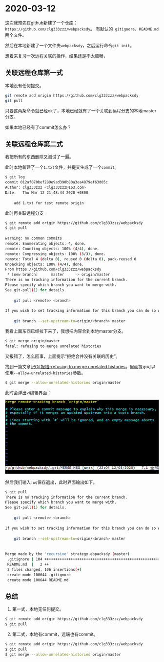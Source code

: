 # 2020-03-12

这次我预先在github新建了一个仓库：`https://github.com/clg333zzz/webpacksdy`。
有默认的`.gitignore`、`README.md`两个文件。

然后在本地新建了一个文件夹`webpacksdy`，之后运行命令`git init`。

想着来复习一次远程关联的操作，结果还是不太顺畅，

## 关联远程仓库第一式

本地没有任何提交。

```bash
git remote add origin https://github.com/clg333zzz/webpacksdy
git pull
```

只要这两条命令就已经ok了，本地已经就有了一个关联到远程分支的本地master分支。

如果本地已经有了commit怎么办？

## 关联远程仓库第二式

我把所有的东西删除又测试了一遍。

此时本地新建了一个`1.txt`文件，并提交生成了一个`commit`。

```bash
$ git log
commit 012af070bef289e9ad390b80a3ea4879ef63d05c
Author: clg333zzz <clg333zzz@163.com>
Date:   Thu Mar 12 21:48:44 2020 +0800

    add 1.txt for test remote origin
```

此时再关联远程分支

```bash
$ git remote add origin https://github.com/clg333zzz/webpacksdy
$ git pull

warning: no common commits
remote: Enumerating objects: 4, done.
remote: Counting objects: 100% (4/4), done.
remote: Compressing objects: 100% (3/3), done.
remote: Total 4 (delta 0), reused 0 (delta 0), pack-reused 0
Unpacking objects: 100% (4/4), done.
From https://github.com/clg333zzz/webpacksdy
 * [new branch]      master     -> origin/master
There is no tracking information for the current branch.
Please specify which branch you want to merge with.
See git-pull(1) for details.

    git pull <remote> <branch>

If you wish to set tracking information for this branch you can do so with:

    git branch --set-upstream-to=origin/<branch> master
```

我看上面东西已经拉下来了，我想把内容合到本地master分支。

```bash
$ git merge origin/master
fatal: refusing to merge unrelated histories
```

又报错了，怎么回事，上面提示“拒绝合并没有关联的历史”。

找到一篇文章[记Git报错-refusing to merge unrelated histories](https://blog.csdn.net/u012145252/article/details/80628451)。里面提示可以使用`--allow-unrelated-histories`参数。

```bash
$ git merge --allow-unrelated-histories origin/master
```

此时会弹出vi编辑界面：

![关联仓库vi编辑界面](./images/202003122209.png)

然后我们输入`:wq`保存退出，此时界面输出如下。

```bash
$ git pull
There is no tracking information for the current branch.
Please specify which branch you want to merge with.
See git-pull(1) for details.

    git pull <remote> <branch>

If you wish to set tracking information for this branch you can do so with:

    git branch --set-upstream-to=origin/<branch> master


Merge made by the 'recursive' strategy.ebpacksdy (master)
 .gitignore | 104 +++++++++++++++++++++++++++++++++++++++++++++++++++++++++++++
 README.md  |   2 ++
 2 files changed, 106 insertions(+)
 create mode 100644 .gitignore
 create mode 100644 README.md
```

## 总结

1. 第一式，本地无任何提交。

```bash
$ git remote add origin https://github.com/clg333zzz/webpacksdy
$ git pull
```

2. 第二式，本地有commit，远端也有commit。

```bash
$ git remote add origin https://github.com/clg333zzz/webpacksdy
$ git pull
$ git merge --allow-unrelated-histories origin/master
```
